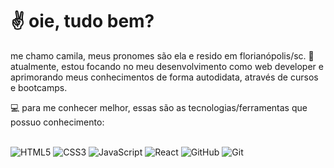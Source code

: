 <h1>✌ oie, tudo bem?</h1>
<p>me chamo camila, meus pronomes são ela e resido em florianópolis/sc. 📍
<br>atualmente, estou focando no meu desenvolvimento como web developer e aprimorando meus conhecimentos de forma autodidata, através de cursos e bootcamps.

💻 para me conhecer melhor, essas são as tecnologias/ferramentas que possuo conhecimento:
  
<br>![HTML5](https://img.shields.io/badge/html5-%23E34F26.svg?style=for-the-badge&logo=html5&logoColor=white)
![CSS3](https://img.shields.io/badge/css3-%231572B6.svg?style=for-the-badge&logo=css3&logoColor=white)
![JavaScript](https://img.shields.io/badge/javascript-%23323330.svg?style=for-the-badge&logo=javascript&logoColor=%23F7DF1E)
![React](https://img.shields.io/badge/react-%2320232a.svg?style=for-the-badge&logo=react&logoColor=%2361DAFB)
![GitHub](https://img.shields.io/badge/github-%23121011.svg?style=for-the-badge&logo=github&logoColor=white)
![Git](https://img.shields.io/badge/git-%23F05033.svg?style=for-the-badge&logo=git&logoColor=white)
